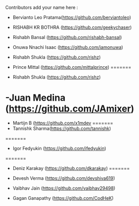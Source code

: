 Contributors add your name here :

- Bervianto Leo Pratama(https://github.com/berviantoleo)

- RISHABH KR BOTHRA (https://github.com/geekychaser)

- Rishabh Bansal (https://github.com/rishabh-bansal)

- Onuwa Nnachi Isaac (https://github.com/iamonuwa)

- Rishabh Shukla (https://github.com/rishz)

- Prince Mittal (https://github.com/mittalprince)
=======
- Rishabh Shukla (https://github.com/rishz)


-Juan Medina (https://github.com/JAmixer)
=======

- Martijn B (https://github.com/x1mdev
=======
- Tannishk Sharma(https://github.com/tannishk)

=======

- Igor Fedyukin (https://github.com/ifedyukin)

=======
- Deniz Karakay (https://github.com/dkarakay)
=======

- Devesh Verma (https://github.com/devshiva619)

- Vaibhav Jain (https://github.com/vaibhav29498)

- Gagan Ganapathy (https://github.com/CodHeK)



